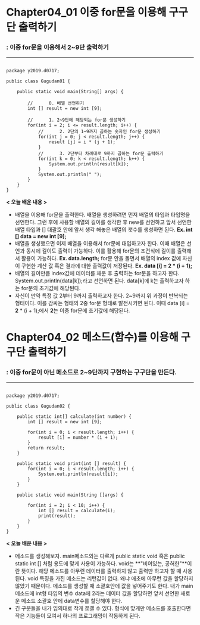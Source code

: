**Chapter04_01 이중 for문을 이용해 구구단 출력하기**
================================================================================
### : 이중 for문을 이용해서 2~9단 출력하기
--------------------------------------------------------------------------------

<pre><code>
package y2019.d0717;

public class Gugudan01 {

	public static void main(String[] args) {

		//		0. 배열 선언하기
		int [] result = new int [9];

		//		1. 2~9단에 해당되는 for문 생성하기
		for(int i = 2; i <= result.length; i++) {
			//		2. 2단의 1~9까지 곱하는 숫자인 for문 생성하기
			for(int j = 0; j < result.length; j++) {
				result [j] = i * (j + 1);
			}
			//		3. 2단부터 차례대로 9까지 곱하는 for문 출력하기
			for(int k = 0; k < result.length; k++) {
				System.out.println(result[k]);
			}
			System.out.println(" ");
		}
	}
}
</code></pre>

**< 오늘 배운 내용 >**
  * 배열을 이용해 for문을 출력한다. 배열을 생성하려면 먼저 배열의 타입과 타입명을 선언한다. 그런 후에 사용할 배열의 길이를 생각한 후 new를 선언하고 앞서 선언한 배열 타입과 [] 대괄호 안에 앞서 생각 해놓은 배열의 갯수를 생성하면 된다. **Ex. int [] data = new int [9];**
  * 배열을 생성했으면 이제 배열을 이용해서 for문에 대입하고자 한다. 이때 배열은 선언과 동시에 길이도 출력이 가능하다. 이를 활용해 for문의 조건식에 길이를 출력해서 활용이 가능하다. **Ex. data.length;** for문 안을 돌면서 배열의 index 값에 자신이 구현한 계산 값 혹은 결과에 대한 출력값이 저장된다. **Ex. data [i] = 2 * (i + 1);**
  * 배열의 길이만큼 index값에 데이터를 채운 후 출력하는 for문을 하고자 한다. System.out.println(data[k]);라고 선언하면 된다. data[k]에 k는 출력하고자 하는 for문의 초기값에 해당된다.
* 자신이 만약 특정 값 2부터 9까지 출력하고자 한다. 2~9까지 위 과정이 반복되는 형태이다. 이를 감싸는 형태의 2중 for문 형태로 발전시키면 된다. 이때 data [i] = **2** * (i + 1);에서 **2**는 이중 for문에 초기값에 해당된다.

 **Chapter04_02 메소드(함수)를 이용해 구구단 출력하기**
================================================================================
### : 이중 for문이 아닌 메소드로 2~9단까지 구현하는 구구단을 만든다.
--------------------------------------------------------------------------------

<pre><code>
package y2019.d0717;

public class Gugudan02 {

	public static int[] calculate(int number) {
		int [] result = new int [9];

		for(int i = 0; i < result.length; i++) {
			result [i] = number * (i + 1);
		}
		return result;
	}

	public static void print(int [] result) {
		for(int i = 0; i < result.length; i++) {
			System.out.println(result[i]);
		}
	}

	public static void main(String []args) {

		for(int i = 2; i < 10; i++) {
			int [] result = calculate(i);
			print(result);
		}
	}
}
</code></pre>

**< 오늘 배운 내용 >**
 * 메소드를 생성해보자. main메소드와는 다르게 public static void 혹은 public static int [] 처럼 용도에 맞게 사용이 가능하다. void는 **"비어있는, 공허한"**이란 뜻이다. 해당 메소드를 아무런 데이터를 출력하지 않고 출력만 하고자 할 때 사용된다. void 특징을 가진 메소드는 리턴값이 없다. 왜냐 애초에 아무런 값을 할당하지 않았기 때문이다. 메소드를 생성할 때 소괄호안에 값을 넣어주기도 한다. 내가 main 메소드에 int형 타입의 변수 data에 2라는 데이터 값을 할당하면 앞서 선언한 새로운 메소드 소괄호 안에 data변수를 할당해야 한다.
 * 긴 구문들을 내가 임의대로 작게 쪼갤 수 있다. 형식에 맞게만 메소드를 호출한다면 작은 기능들이 모여서 하나의 프로그래밍이 작동하게 된다.
